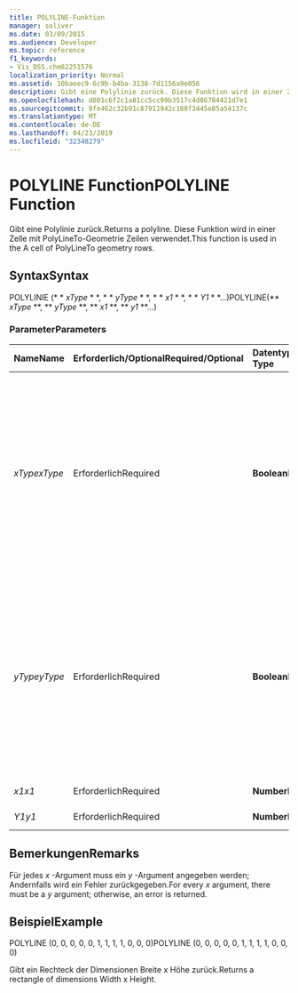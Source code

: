 ```yaml
---
title: POLYLINE-Funktion
manager: soliver
ms.date: 03/09/2015
ms.audience: Developer
ms.topic: reference
f1_keywords:
- Vis_DSS.chm82251576
localization_priority: Normal
ms.assetid: 10baeec9-6c9b-b4ba-3138-7d1156a9e056
description: Gibt eine Polylinie zurück. Diese Funktion wird in einer Zelle mit PolyLineTo-Geometrie Zeilen verwendet.
ms.openlocfilehash: d801c6f2c1a81cc5cc99b3517c4d86784421d7e1
ms.sourcegitcommit: 8fe462c32b91c87911942c188f3445e85a54137c
ms.translationtype: MT
ms.contentlocale: de-DE
ms.lasthandoff: 04/23/2019
ms.locfileid: "32348279"
---
```

# <a name="polyline-function"></a><span data-ttu-id="d33f0-104">POLYLINE Function</span><span class="sxs-lookup"><span data-stu-id="d33f0-104">POLYLINE Function</span></span>

<span data-ttu-id="d33f0-105">Gibt eine Polylinie zurück.</span><span class="sxs-lookup"><span data-stu-id="d33f0-105">Returns a polyline.</span></span> <span data-ttu-id="d33f0-106">Diese Funktion wird in einer Zelle mit PolyLineTo-Geometrie Zeilen verwendet.</span><span class="sxs-lookup"><span data-stu-id="d33f0-106">This function is used in the A cell of PolyLineTo geometry rows.</span></span> 
  
## <a name="syntax"></a><span data-ttu-id="d33f0-107">Syntax</span><span class="sxs-lookup"><span data-stu-id="d33f0-107">Syntax</span></span>

<span data-ttu-id="d33f0-108">POLYLINIE (\* \* *xType* \* \*, \* \* *yType* \* \*, \* \* *x1* \* \*, \* \* *Y1* \* \*...)</span><span class="sxs-lookup"><span data-stu-id="d33f0-108">POLYLINE(\*\* *xType* \*\*, \*\* *yType* \*\*, \*\* *x1* \*\*, \*\* *y1* \*\*...)</span></span> 
  
### <a name="parameters"></a><span data-ttu-id="d33f0-109">Parameter</span><span class="sxs-lookup"><span data-stu-id="d33f0-109">Parameters</span></span>

|<span data-ttu-id="d33f0-110">**Name**</span><span class="sxs-lookup"><span data-stu-id="d33f0-110">**Name**</span></span>|<span data-ttu-id="d33f0-111">**Erforderlich/Optional**</span><span class="sxs-lookup"><span data-stu-id="d33f0-111">**Required/Optional**</span></span>|<span data-ttu-id="d33f0-112">**Datentyp**</span><span class="sxs-lookup"><span data-stu-id="d33f0-112">**Data Type**</span></span>|<span data-ttu-id="d33f0-113">**Beschreibung**</span><span class="sxs-lookup"><span data-stu-id="d33f0-113">**Description**</span></span>|
|:-----|:-----|:-----|:-----|
| <span data-ttu-id="d33f0-114">_xType_</span><span class="sxs-lookup"><span data-stu-id="d33f0-114">_xType_</span></span> <br/> |<span data-ttu-id="d33f0-115">Erforderlich</span><span class="sxs-lookup"><span data-stu-id="d33f0-115">Required</span></span>  <br/> |<span data-ttu-id="d33f0-116">**Boolean**</span><span class="sxs-lookup"><span data-stu-id="d33f0-116">**Boolean**</span></span> <br/> |<span data-ttu-id="d33f0-117">Gibt an, wie die _x_ -Eingabedaten interpretiert werden sollen.</span><span class="sxs-lookup"><span data-stu-id="d33f0-117">Specifies how to interpret the  _x_ input data.</span></span> <span data-ttu-id="d33f0-118">Wenn _xType_ 0 ist, werden die Eingabe- _x_-Daten als Prozentsatz der Breite interpretiert.</span><span class="sxs-lookup"><span data-stu-id="d33f0-118">If  _xType_ is 0, the input  _x_-data is interpreted as a percentage of Width.</span></span> <span data-ttu-id="d33f0-119">Wenn _xType_ 1 ist, werden die Eingabe- _x_-Daten als lokale Koordinate interpretiert.</span><span class="sxs-lookup"><span data-stu-id="d33f0-119">If  _xType_ is 1, the input  _x_-data is interpreted as a local coordinate.</span></span>  <br/> |
| <span data-ttu-id="d33f0-120">_yType_</span><span class="sxs-lookup"><span data-stu-id="d33f0-120">_yType_</span></span> <br/> |<span data-ttu-id="d33f0-121">Erforderlich</span><span class="sxs-lookup"><span data-stu-id="d33f0-121">Required</span></span>  <br/> |<span data-ttu-id="d33f0-122">**Boolean**</span><span class="sxs-lookup"><span data-stu-id="d33f0-122">**Boolean**</span></span> <br/> |<span data-ttu-id="d33f0-123">Gibt an, wie die _y_-Eingabedaten interpretiert werden sollen.</span><span class="sxs-lookup"><span data-stu-id="d33f0-123">Specifies how to interpret the  _y_-input data.</span></span> <span data-ttu-id="d33f0-124">Wenn _yType_ 0 ist, werden die Eingabe- _y_-Daten als Prozentsatz der Höhe interpretiert.</span><span class="sxs-lookup"><span data-stu-id="d33f0-124">If  _yType_ is 0, the input  _y_-data is interpreted as a percentage of Height.</span></span> <span data-ttu-id="d33f0-125">Wenn _yType_ 1 ist, werden die Eingabe- _y_-Daten als lokale Koordinate interpretiert.</span><span class="sxs-lookup"><span data-stu-id="d33f0-125">If  _yType_ is 1, the input  _y_-data is interpreted as a local coordinate.</span></span>  <br/> |
| <span data-ttu-id="d33f0-126">_x1_</span><span class="sxs-lookup"><span data-stu-id="d33f0-126">_x1_</span></span> <br/> |<span data-ttu-id="d33f0-127">Erforderlich</span><span class="sxs-lookup"><span data-stu-id="d33f0-127">Required</span></span>  <br/> |<span data-ttu-id="d33f0-128">**Number**</span><span class="sxs-lookup"><span data-stu-id="d33f0-128">**Number**</span></span> <br/> | <span data-ttu-id="d33f0-129">Eine _x_-Koordinate.</span><span class="sxs-lookup"><span data-stu-id="d33f0-129">An  _x_-coordinate.</span></span>  <br/> |
| <span data-ttu-id="d33f0-130">_Y1_</span><span class="sxs-lookup"><span data-stu-id="d33f0-130">_y1_</span></span> <br/> |<span data-ttu-id="d33f0-131">Erforderlich</span><span class="sxs-lookup"><span data-stu-id="d33f0-131">Required</span></span>  <br/> |<span data-ttu-id="d33f0-132">**Number**</span><span class="sxs-lookup"><span data-stu-id="d33f0-132">**Number**</span></span> <br/> |<span data-ttu-id="d33f0-133">_Y_-Koordinate.</span><span class="sxs-lookup"><span data-stu-id="d33f0-133">A  _y_-coordinate.</span></span>  <br/> |
   
## <a name="remarks"></a><span data-ttu-id="d33f0-134">Bemerkungen</span><span class="sxs-lookup"><span data-stu-id="d33f0-134">Remarks</span></span>

<span data-ttu-id="d33f0-135">Für jedes *x* -Argument muss ein *y* -Argument angegeben werden; Andernfalls wird ein Fehler zurückgegeben.</span><span class="sxs-lookup"><span data-stu-id="d33f0-135">For every  *x*  argument, there must be a  *y*  argument; otherwise, an error is returned.</span></span> 
  
## <a name="example"></a><span data-ttu-id="d33f0-136">Beispiel</span><span class="sxs-lookup"><span data-stu-id="d33f0-136">Example</span></span>

<span data-ttu-id="d33f0-137">POLYLINE (0, 0, 0, 0, 0, 1, 1, 1, 1, 0, 0, 0)</span><span class="sxs-lookup"><span data-stu-id="d33f0-137">POLYLINE (0, 0, 0, 0, 0, 1, 1, 1, 1, 0, 0, 0)</span></span> 
  
<span data-ttu-id="d33f0-138">Gibt ein Rechteck der Dimensionen Breite x Höhe zurück.</span><span class="sxs-lookup"><span data-stu-id="d33f0-138">Returns a rectangle of dimensions Width x Height.</span></span> 
  

